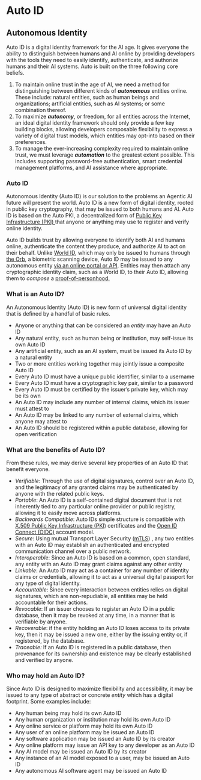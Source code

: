 # Auto ID

## Autonomous Identity

Auto ID is a digital identity framework for the AI age. It gives everyone the ability to distinguish between humans and AI online by providing developers with the tools they need to easily identify, authenticate, and authorize humans and their AI systems. Auto is built on the three following core beliefs.

1. To maintain online trust in the age of AI, we need a method for distinguishing between different kinds of _**autonomous**_ entities online. These include: natural entities, such as human beings and organizations; artificial entities, such as AI systems; or some combination thereof.
2. To maximize _**autonomy**_, or freedom, for all entities across the Internet, an ideal digital identity framework should only provide a few key building blocks, allowing developers composable flexibility to express a variety of digital trust models, which entities may opt-into based on their preferences.
3. To manage the ever-increasing complexity required to maintain online trust, we must leverage _**automation**_ to the greatest extent possible. This includes supporting password-free authentication, smart credential management platforms, and AI assistance where appropriate.

### Auto ID

Autonomous Identity (Auto ID) is our solution to the problems an Agentic AI future will present the world. Auto ID is a new form of digital identity, rooted in public key cryptography, that may be issued to both humans and AI. Auto ID is based on the Auto PKI, a decentralized form of [Public Key Infrastructure (PKI) ](../../additional-learning/security-basics/public-key-infrastructure.md)that anyone or anything may use to register and verify online identity.

Auto ID builds trust by allowing everyone to identify both AI and humans online, authenticate the content they produce, and authorize AI to act on their behalf. Unlike [World ID](https://whitepaper.worldcoin.org/#world-id), which may only be issued to humans through [the Orb](https://whitepaper.worldcoin.org/technical-implementation#the-orb), a biometric scanning device, Auto ID may be issued to any autonomous entity [via an online portal or API](../autokit/list-of-potential-applications-built-with-auto-kit/letsid.ai.md). Entities may then attach any cryptographic identity claim, such as a World ID, to their Auto ID, allowing them to _compose_ a [proof-of-personhood](https://www.notion.so/Introduction-to-Proof-of-Personhood-4af8d88ccd1744828152054907f8be47?pvs=21)[.](broken-reference)

### What is an Auto ID?

An Autonomous Identity (Auto ID) is new form of universal digital identity that is defined by a handful of basic rules.

* Anyone or anything that can be considered an _entity_ may have an Auto ID
* Any natural entity, such as human being or institution, may self-issue its own Auto ID
* Any artificial entity, such as an AI system, must be issued its Auto ID by a natural entity
* Two or more entities working together may jointly issue a composite Auto ID
* Every Auto ID must have a unique public identifier, similar to a username
* Every Auto ID must have a cryptographic key pair, similar to a password
* Every Auto ID must be certified by the issuer’s private key, which may be its own
* An Auto ID may include any number of internal claims, which its issuer must attest to
* An Auto ID may be linked to any number of external claims, which anyone may attest to
* An Auto ID should be registered within a public database, allowing for open verification

### What are the benefits of Auto ID?

From these rules, we may derive several key properties of an Auto ID that benefit everyone.

* _Verifiable_: Through the use of digital signatures, control over an Auto ID, and the legitimacy of any granted claims may be authenticated by anyone with the related public keys.
* _Portable_: An Auto ID is a self-contained digital document that is not inherently tied to any particular online provider or public registry, allowing it to easily move across platforms.
* _Backwards Compatible_: Auto IDs simple structure is compatible with [X.509 Public Key Infrastructure (PKI)](../../additional-learning/security-basics/public-key-infrastructure.md) certificates and the [Open ID Connect (OIDC)](../../additional-learning/security-basics/oauth-and-oidc.md) account model.
* _Secure_: Using mutual Transport Layer Security ([mTLS](https://www.cloudflare.com/en-gb/learning/access-management/what-is-mutual-tls/)) , any two entities with an Auto ID may establish an authenticated and encrypted communication channel over a public network.
* _Interoperable_: Since an Auto ID is based on a common, open standard, any entity with an Auto ID may grant claims against any other entity
* _Linkable_: An Auto ID may act as a container for any number of identity claims or credentials, allowing it to act as a universal digital passport for any type of digital identity.
* _Accountable_: Since every interaction between entities relies on digital signatures, which are non-repudiable, all entities may be held accountable for their actions.
* _Revocable_: If an issuer chooses to register an Auto ID in a public database, then it may be revoked at any time, in a manner that is verifiable by anyone.
* _Recoverable_: if the entity holding an Auto ID loses access to its private key, then it may be issued a new one, either by the issuing entity or, if registered, by the database.
* _Traceable:_ If an Auto ID is registered in a public database, then provenance for its ownership and existence may be clearly established and verified by anyone.

### Who may hold an Auto ID?

Since Auto ID is designed to maximize flexibility and accessibility, it may be issued to any type of abstract or concrete _entity_ which has a digital footprint. Some examples include:

* Any human being may hold its own Auto ID
* Any human organization or institution may hold its own Auto ID
* Any online service or platform may hold its own Auto ID
* Any user of an online platform may be issued an Auto ID
* Any software application may be issued an Auto ID by its creator
* Any online platform may issue an API key to any developer as an Auto ID
* Any AI model may be issued an Auto ID by its creator
* Any instance of an AI model exposed to a user, may be issued an Auto ID
* Any autonomous AI software agent may be issued an Auto ID
